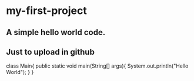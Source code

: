 # my-first-project
## A simple hello world code. 

## Just to upload in github

class Main{
 public static void main(String[] args){
  System.out.println("Hello World");
}
}
